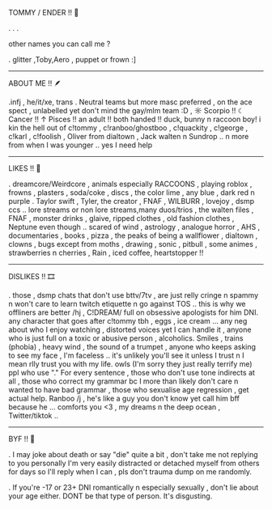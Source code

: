    TOMMY / ENDER !! 🌱


. . . 

 other names you can call me ? 

. glitter ,Toby,Aero , puppet or frown :] 


--- 
ABOUT ME !! 🪶

.infj , he/it/xe, trans . Neutral teams but more masc preferred , on the ace spect , unlabelled yet don't mind the gay/mlm team :D , ☼ Scorpio !! ☾ Cancer !! ↑ Pisces !! an adult !! both handed !! duck, bunny n raccoon boy! i kin the hell out of c!tommy , c!ranboo/ghostboo , c!quackity ,  c!george , c!karl , c!foolish , Oliver from dialtown , Jack walten n Sundrop .. n more from when I was younger .. yes I need help


--------

LIKES !! 💟

. dreamcore/Weirdcore , animals especially RACCOONS , playing roblox , frowns , plasters , soda/coke , discs , the color lime , any blue , dark red n purple . Taylor swift  , Tyler, the creator , FNAF , WILBURR , lovejoy , dsmp ccs .. lore streams or non lore streams,many duos/trios , the walten files , FNAF , monster drinks , glaive, ripped clothes , old fashion clothes , Neptune even though .. scared of wind , astrology , analogue horror , AHS , documentaries , books , pizza , the peaks of being a wallflower , dialtown , clowns , bugs except from moths , drawing , sonic , pitbull , some animes , strawberries n cherries , Rain , iced coffee, heartstopper !! 


------------

DISLIKES !! 🎞 

. those , dsmp chats that don't use bttv/7tv , are just relly cringe n spammy n won't care to learn twitch etiquette n go against TOS .. this is why we offliners are better /hj , C!DREAM/ full on obsessive apologists for him DNI. any character that goes after c!tommy tbh , eggs , ice cream ... any neg about who I enjoy watching , distorted voices yet I can handle it , anyone who is just full on a toxic or abusive person , alcoholics. Smiles , trains (phobia) , heavy wind , the sound of a trumpet , anyone who keeps asking to see my face , I'm faceless .. it's unlikely you'll see it unless I trust n I mean rlly trust you with my life. owls (I'm sorry they just really terrify me) ppl who use "." For every sentence , those who don't use tone indirects at all , those who correct my grammar bc I more than likely don't care n wanted to have bad grammar , those who sexualise age regression , get actual help. Ranboo /j , he's like a guy you don't know yet call him bff because he ... comforts you <3 , my dreams n the deep ocean , Twitter/tiktok .. 


-----------

BYF !! 🐾

. I may joke about death or say "die" quite a bit , don't take me not replying to you personally I'm very easily distracted or detached myself from others for days so I'll reply when I can , pls don't trauma dump on me randomly.  

. If you're -17 or 23+ DNI romantically n especially sexually , don't lie about your age either. DONT be that type of person. It's disgusting. 
 
